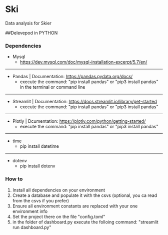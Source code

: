 # Ski
Data analysis for Skier

##Delevepod in PYTHON

### Dependencies
+ Mysql
  + https://dev.mysql.com/doc/mysql-installation-excerpt/5.7/en/
---
+ Pandas | Documentation: https://pandas.pydata.org/docs/
  + execute the command: "pip install pandas" or "pip3 install pandas" in the terminal or command line
---
+ Streamlit | Documentation: https://docs.streamlit.io/library/get-started
  + execute the command: "pip install pandas" or "pip3 install pandas"
---
+ Plotly | Dcumentation: https://plotly.com/python/getting-started/
  + execute the command: "pip install pandas" or "pip3 install pandas"
---
+ time
  + pip install datetime
---
+ dotenv
  + pip install dotenv
 
### How to
1. Install all dependencies on your environment
2. Create a database and populate it with the csvs (optional, you ca read from the csvs if you prefer)
3. Ensure all environment constants are replaced with your one environment info
4. Set the project there on the file "config.toml"
5. in the folder of dashboard.py execute the folloing command: "streamlit run dashboard.py"

